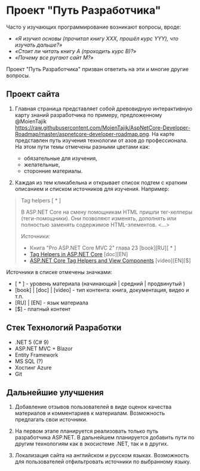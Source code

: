 ﻿# Проект "Путь Разработчика"

Часто у изучающих программирование возникают вопросы, вроде:  
- *«Я изучил основы (прочитал книгу XXX, прошёл курс YYY), что изучать дальше?»*  
- *«Стоит ли читать книгу A (проходить курс B)?»*  
- *«Почему все ругают сайт M?»*

Проект "Путь Разработчика" призван ответить на эти и многие другие вопросы.

## Проект сайта

1. Главная страница представляет собой древовидную интерактивную карту знаний разработчика по примеру, предложенному @MoienTajik
https://raw.githubusercontent.com/MoienTajik/AspNetCore-Developer-Roadmap/master/aspnetcore-developer-roadmap.png. На карте представлен путь изучения технологии от азов до профессионала. На этом пути темы отмечены разными цветами как:
    - обязательные для изучения, 
    - желательные, 
    - сторонние материалы.

2. Каждая из тем кликабельна и открывает список подтем с кратким описанием и списком источников для изучения. Например:

> Tag helpers [ * ]
> 
> В ASP.NET Core на смену помощникам HTML пришли тег-хелперы (теги-помощники). Они позволяют изменять, дополнять или полностью заменять содержимое НТМL-элементов. <...>
>
> Источники:
> - Книга "Pro ASP.NET Core MVC 2" глава 23 [book][RU][ * ]
> - [Tag Helpers in ASP.NET Core](https://docs.microsoft.com/en-us/aspnet/core/mvc/views/tag-helpers/intro?view=aspnetcore-3.1) [doc][EN]
> - [ASP.NET Core Tag Helpers and View Components](https://app.pluralsight.com/library/courses/aspdotnet-core-tag-helpers) [video][EN][$]

Источники в списке отмечены значками:
- [ * ] - уровень материала (начинающий | средний | продвинутый )
- [book] | [doc] | [video] - тип контента: книга, документация, видео и т.п.
- [RU] | [EN] - язык материала
- [$] - платный контент

## Стек Технологий Разработки
- .NET 5 (C# 9)
- ASP.NET MVC + Blazor
- Entity Framework
- MS SQL (?)
- Хостинг Azure
- Git

## Дальнейшие улучшения
1. Добавление отзывов пользователей в виде оценок качества материалов и комментариев к материалам. Возможность предлагать свои источники.

2. На первом этапе планируется реализовать только путь разработчика ASP.NET. В дальнейшем планируется добавить пути по другим технологиям как в экосистеме .NET, так и в других.

3. Локализация сайта на английском и русском языках. Возможность для пользователей отфильтровать источники по выбранному языку.

